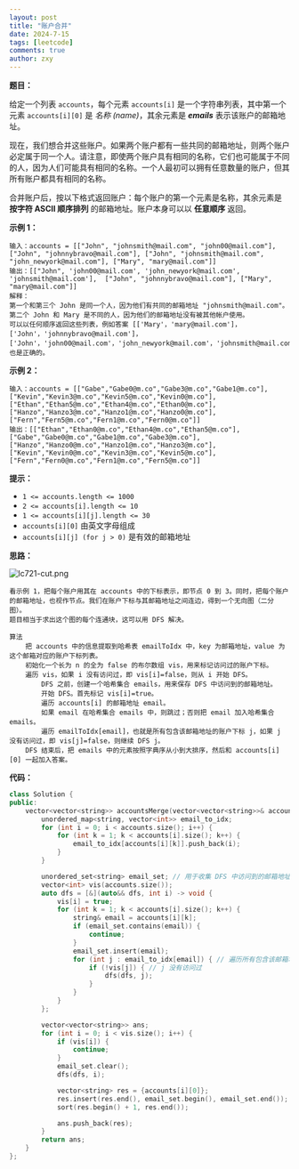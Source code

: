 ```yaml
---
layout: post
title: "账户合并"
date: 2024-7-15
tags: [leetcode]
comments: true
author: zxy
---
```


**题目：**

给定一个列表 `accounts`，每个元素 `accounts[i]` 是一个字符串列表，其中第一个元素 `accounts[i][0]` 是 *名称 (name)*，其余元素是 ***emails*** 表示该账户的邮箱地址。

现在，我们想合并这些账户。如果两个账户都有一些共同的邮箱地址，则两个账户必定属于同一个人。请注意，即使两个账户具有相同的名称，它们也可能属于不同的人，因为人们可能具有相同的名称。一个人最初可以拥有任意数量的账户，但其所有账户都具有相同的名称。

合并账户后，按以下格式返回账户：每个账户的第一个元素是名称，其余元素是 **按字符 ASCII 顺序排列** 的邮箱地址。账户本身可以以 **任意顺序** 返回。

**示例 1：**

```
输入：accounts = [["John", "johnsmith@mail.com", "john00@mail.com"], ["John", "johnnybravo@mail.com"], ["John", "johnsmith@mail.com", "john_newyork@mail.com"], ["Mary", "mary@mail.com"]]
输出：[["John", 'john00@mail.com', 'john_newyork@mail.com', 'johnsmith@mail.com'],  ["John", "johnnybravo@mail.com"], ["Mary", "mary@mail.com"]]
解释：
第一个和第三个 John 是同一个人，因为他们有共同的邮箱地址 "johnsmith@mail.com"。 
第二个 John 和 Mary 是不同的人，因为他们的邮箱地址没有被其他帐户使用。
可以以任何顺序返回这些列表，例如答案 [['Mary'，'mary@mail.com']，['John'，'johnnybravo@mail.com']，
['John'，'john00@mail.com'，'john_newyork@mail.com'，'johnsmith@mail.com']] 也是正确的。
```

**示例 2：**

```
输入：accounts = [["Gabe","Gabe0@m.co","Gabe3@m.co","Gabe1@m.co"],["Kevin","Kevin3@m.co","Kevin5@m.co","Kevin0@m.co"],["Ethan","Ethan5@m.co","Ethan4@m.co","Ethan0@m.co"],["Hanzo","Hanzo3@m.co","Hanzo1@m.co","Hanzo0@m.co"],["Fern","Fern5@m.co","Fern1@m.co","Fern0@m.co"]]
输出：[["Ethan","Ethan0@m.co","Ethan4@m.co","Ethan5@m.co"],["Gabe","Gabe0@m.co","Gabe1@m.co","Gabe3@m.co"],["Hanzo","Hanzo0@m.co","Hanzo1@m.co","Hanzo3@m.co"],["Kevin","Kevin0@m.co","Kevin3@m.co","Kevin5@m.co"],["Fern","Fern0@m.co","Fern1@m.co","Fern5@m.co"]]
```

**提示：**

- `1 <= accounts.length <= 1000`
- `2 <= accounts[i].length <= 10`
- `1 <= accounts[i][j].length <= 30`
- `accounts[i][0]` 由英文字母组成
- `accounts[i][j] (for j > 0)` 是有效的邮箱地址

**思路：**

![lc721-cut.png](https://pic.leetcode.cn/1721006607-hZyyQx-lc721-cut.png)

```
看示例 1，把每个账户用其在 accounts 中的下标表示，即节点 0 到 3。同时，把每个账户的邮箱地址，也视作节点。我们在账户下标与其邮箱地址之间连边，得到一个无向图（二分图）。
题目相当于求出这个图的每个连通块，这可以用 DFS 解决。

算法
	把 accounts 中的信息提取到哈希表 emailToIdx 中，key 为邮箱地址，value 为这个邮箱对应的账户下标列表。
	初始化一个长为 n 的全为 false 的布尔数组 vis，用来标记访问过的账户下标。
	遍历 vis，如果 i 没有访问过，即 vis[i]=false，则从 i 开始 DFS。
		DFS 之前，创建一个哈希集合 emails，用来保存 DFS 中访问到的邮箱地址。
		开始 DFS。首先标记 vis[i]=true。
		遍历 accounts[i] 的邮箱地址 email。
		如果 email 在哈希集合 emails 中，则跳过；否则把 email 加入哈希集合 emails。
		遍历 emailToIdx[email]，也就是所有包含该邮箱地址的账户下标 j，如果 j 没有访问过，即 vis[j]=false，则继续 DFS j。
	DFS 结束后，把 emails 中的元素按照字典序从小到大排序，然后和 accounts[i][0] 一起加入答案。
```

**代码：**

```cpp
class Solution {
public:
    vector<vector<string>> accountsMerge(vector<vector<string>>& accounts) {
        unordered_map<string, vector<int>> email_to_idx;
        for (int i = 0; i < accounts.size(); i++) {
            for (int k = 1; k < accounts[i].size(); k++) {
                email_to_idx[accounts[i][k]].push_back(i);
            }
        }

        unordered_set<string> email_set; // 用于收集 DFS 中访问到的邮箱地址
        vector<int> vis(accounts.size());
        auto dfs = [&](auto&& dfs, int i) -> void {
            vis[i] = true;
            for (int k = 1; k < accounts[i].size(); k++) {
                string& email = accounts[i][k];
                if (email_set.contains(email)) {
                    continue;
                }
                email_set.insert(email);
                for (int j : email_to_idx[email]) { // 遍历所有包含该邮箱地址的账户下标 j
                    if (!vis[j]) { // j 没有访问过
                        dfs(dfs, j);
                    }
                }
            }
        };

        vector<vector<string>> ans;
        for (int i = 0; i < vis.size(); i++) {
            if (vis[i]) {
                continue;
            }
            email_set.clear();
            dfs(dfs, i);

            vector<string> res = {accounts[i][0]};
            res.insert(res.end(), email_set.begin(), email_set.end());
            sort(res.begin() + 1, res.end());

            ans.push_back(res);
        }
        return ans;
    }
};
```

